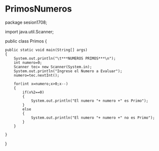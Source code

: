 # PrimosNumeros
package sesion1708;

import java.util.Scanner;


public class Primos {

    public static void main(String[] args) 
    {
        System.out.println("\t***NUMEROS PRIMOS***\n");
        int numero=0;
        Scanner tec= new Scanner(System.in);
        System.out.println("Ingrese el Numero a Evaluar");
        numero=tec.nextInt();
        
        for(int x=numero;x>0;x--)
        {
            if(x%2==0)
            {
                System.out.println("El numero "+ numero +" es Primo");
            }
            else
            {
                System.out.println("El numero "+ numero +" no es Primo");
            }
        }
        
    }
    
}
